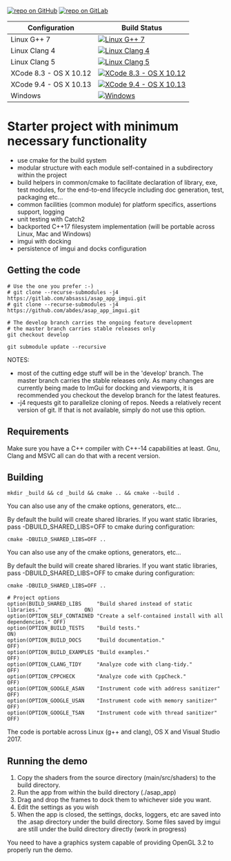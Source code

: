 [![repo on GitHub](https://img.shields.io/badge/repo-GitHub-brightgreen.svg)](https://github.com/abdes/asap_app_imgui)
[![repo on GitLab](https://img.shields.io/badge/repo-GitLab-brightgreen.svg)](https://gitlab.com/absassi/asap_app_imgui)

| Configuration | Build Status |
| ------------- | ------------- |
| Linux G++ 7 | [![Linux G++ 7][9]][0] |
| Linux Clang 4 | [![Linux Clang 4][10]][0] |
| Linux Clang 5 | [![Linux Clang 5][11]][0] |
| XCode 8.3 - OS X 10.12 | [![XCode 8.3 - OS X 10.12][12]][0] |
| XCode 9.4 - OS X 10.13 | [![XCode 9.4 - OS X 10.13][13]][0] |
| Windows | [![Windows][21]][0] |

[0]: https://travis-ci.org/abdes/asap_app_imgui
[9]: https://travis-matrix-badges.herokuapp.com/repos/abdes/asap_app_imgui/branches/develop/9
[10]: https://travis-matrix-badges.herokuapp.com/repos/abdes/asap_app_imgui/branches/develop/10
[11]: https://travis-matrix-badges.herokuapp.com/repos/abdes/asap_app_imgui/branches/develop/11
[12]: https://travis-matrix-badges.herokuapp.com/repos/abdes/asap_app_imgui/branches/develop/12
[13]: https://travis-matrix-badges.herokuapp.com/repos/abdes/asap_app_imgui/branches/develop/13
[21]: https://ci.appveyor.com/api/projects/status/qoaae14rw3cyivgq/branch/develop?svg=true

# Starter project with minimum necessary functionality
  - use cmake for the build system
  - modular structure with each module self-contained in a subdirectory within
    the project
  - build helpers in common/cmake to facilitate declaration of library, exe,
    test modules, for the end-to-end lifecycle including doc generation, test,
    packaging etc...
  - common facilities (common module) for platform specifics, assertions
    support, logging
  - unit testing with Catch2
  - backported C++17 filesystem implementation (will be portable across Linux, Mac
    and Windows)
  - imgui with docking
  - persistence of imgui and docks configuration


## Getting the code
```
# Use the one you prefer :-)
# git clone --recurse-submodules -j4 https://gitlab.com/absassi/asap_app_imgui.git
# git clone --recurse-submodules -j4 https://github.com/abdes/asap_app_imgui.git

# The develop branch carries the ongoing feature development
# the master branch carries stable releases only
git checkout develop

git submodule update --recursive
```

NOTES:
  - most of the cutting edge stuff will be in the 'develop' branch. The master branch 
    carries the stable releases only. As many changes are currently being made to ImGui
    for docking and viewports, it is recommended you checkout the develop branch for 
    the latest features.
  - -j4 requests git to parallelize cloning of repos. Needs a relatively recent version
    of git. If that is not available, simply do not use this option.

## Requirements
Make sure you have a C++ compiler with C++-14 capabilities at least. Gnu, Clang and MSVC
all can do that with a recent version.

## Building
```
mkdir _build && cd _build && cmake .. && cmake --build .
```
You can also use any of the cmake options, generators, etc...

By default the build will create shared libraries. If you want static libraries, pass
-DBUILD_SHARED_LIBS=OFF to cmake during configuration:
```
cmake -DBUILD_SHARED_LIBS=OFF ..
```

You can also use any of the cmake options, generators, etc...

By default the build will create shared libraries. If you want static libraries, pass
-DBUILD_SHARED_LIBS=OFF to cmake during configuration:
```
cmake -DBUILD_SHARED_LIBS=OFF ..
```


```
# Project options
option(BUILD_SHARED_LIBS     "Build shared instead of static libraries."              ON)
option(OPTION_SELF_CONTAINED "Create a self-contained install with all dependencies." OFF)
option(OPTION_BUILD_TESTS    "Build tests."                                           ON)
option(OPTION_BUILD_DOCS     "Build documentation."                                   OFF)
option(OPTION_BUILD_EXAMPLES "Build examples."                                        OFF)
option(OPTION_CLANG_TIDY     "Analyze code with clang-tidy."                          OFF)
option(OPTION_CPPCHECK       "Analyze code with CppCheck."                            OFF)
option(OPTION_GOOGLE_ASAN    "Instrument code with address sanitizer"                 OFF)
option(OPTION_GOOGLE_USAN    "Instrument code with memory sanitizer"                  OFF)
option(OPTION_GOOGLE_TSAN    "Instrument code with thread sanitizer"                  OFF)
```

The code is portable across Linux (g++ and clang), OS X and Visual Studio 2017.

## Running the demo

1. Copy the shaders from the source directory (main/src/shaders) to the build
   directory.
2. Run the app from within the build directory (./asap_app)
3. Drag and drop the frames to dock them to whichever side you want.
4. Edit the settings as you wish
4. When the app is closed, the settings, docks, loggers, etc are saved into
   the .asap directory under the build directory. Some files saved by imgui
   are still under the build directory directly (work in progress)

You need to have a graphics system capable of providing OpenGL 3.2 to properly run the
demo.
